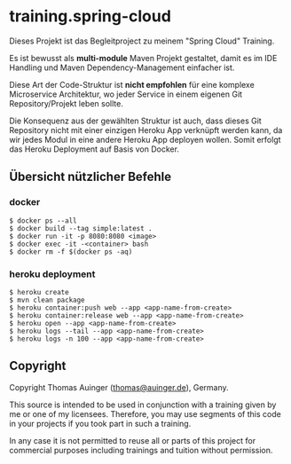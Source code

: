 # training.spring-cloud

Dieses Projekt ist das Begleitproject zu meinem "Spring Cloud" Training.

Es ist bewusst als **multi-module** Maven Projekt gestaltet, damit es im IDE Handling 
und Maven Dependency-Management einfacher ist. 

Diese Art der Code-Struktur ist **nicht empfohlen** für eine komplexe Microservice Architektur, wo 
jeder Service in einem eigenen Git Repository/Projekt leben sollte.

Die Konsequenz aus der gewählten Struktur ist auch, dass dieses Git Repository nicht mit einer
einzigen Heroku App verknüpft werden kann, da wir jedes Modul in eine andere Heroku App deployen
wollen. Somit erfolgt das Heroku Deployment auf Basis von Docker.

## Übersicht nützlicher Befehle

### docker

````shell
$ docker ps --all
$ docker build --tag simple:latest .
$ docker run -it -p 8080:8080 <image>
$ docker exec -it -<container> bash
$ docker rm -f $(docker ps -aq)
````

### heroku deployment

````shell
$ heroku create
$ mvn clean package
$ heroku container:push web --app <app-name-from-create>
$ heroku container:release web --app <app-name-from-create>
$ heroku open --app <app-name-from-create>
$ heroku logs --tail --app <app-name-from-create>
$ heroku logs -n 100 --app <app-name-from-create>
````


## Copyright

Copyright Thomas Auinger (thomas@auinger.de), Germany.

This source is intended to be used in conjunction with a training given
by me or one of my licensees. Therefore, you may use segments
of this code in your projects if you took part in such a training.

In any case it is not permitted to reuse all or parts of
this project for commercial purposes including trainings and tuition
without permission.